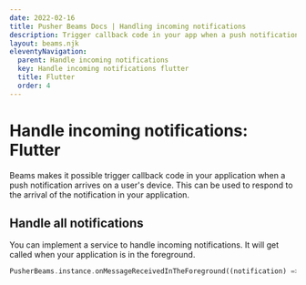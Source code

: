 ```yaml
---
date: 2022-02-16
title: Pusher Beams Docs | Handling incoming notifications
description: Trigger callback code in your app when a push notification arrives on a user’s device and respond to the arrival of the notification in your app.
layout: beams.njk
eleventyNavigation:
  parent: Handle incoming notifications
  key: Handle incoming notifications flutter
  title: Flutter
  order: 4
---
```


# Handle incoming notifications: Flutter

Beams makes it possible trigger callback code in your application when a push notification arrives on a user's device. This can be used to respond to the arrival of the notification in your application.

## Handle all notifications

You can implement a service to handle incoming notifications. It will get called when your application is in the foreground.

```dart
PusherBeams.instance.onMessageReceivedInTheForeground((notification) => print(notification));
```

